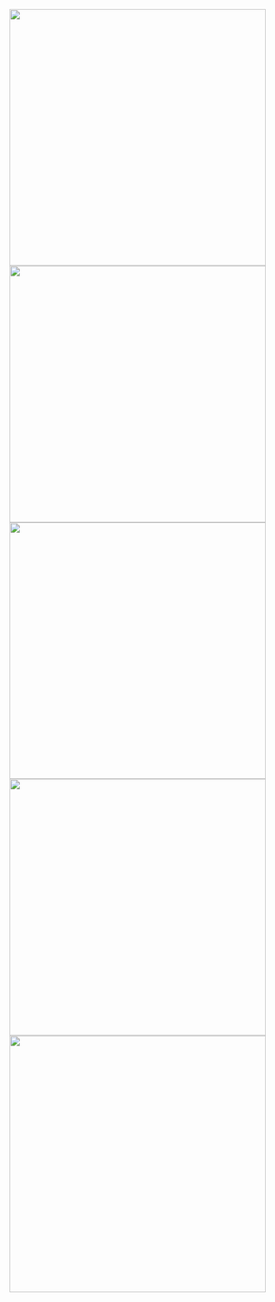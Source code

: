<img src="https://github.com/Lako-FC/Fan-Bots/blob/master/SCREENSHOTS/1.png?raw=true" width="450px;"> <img src="https://github.com/Lako-FC/Fan-Bots/blob/master/SCREENSHOTS/2.png?raw=true" width="450px;"> <img src="https://github.com/Lako-FC/Fan-Bots/blob/master/SCREENSHOTS/3.png?raw=true" width="450px;"> <img src="https://github.com/Lako-FC/Fan-Bots/blob/master/SCREENSHOTS/4.png?raw=true" width="450px;"> <img src="https://github.com/Lako-FC/Fan-Bots/blob/master/SCREENSHOTS/5.png?raw=true" width="450px;">
